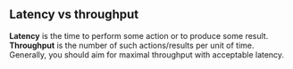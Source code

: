 ## Latency vs throughput  
**Latency** is the time to perform some action or to produce some result.  
**Throughput** is the number of such actions/results per unit of time.  
Generally, you should aim for maximal throughput with acceptable latency.
